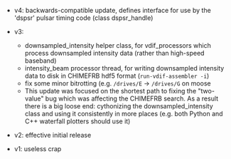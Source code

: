 - v4: backwards-compatible update, defines interface for use by the 'dspsr' pulsar timing code (class dspsr_handle)

- v3:
  - downsampled_intensity helper class, for vdif_processors which process downsampled intensity data (rather than high-speed baseband)
  - intensity_beam processor thread, for writing downsampled intensity data to disk in CHIMEFRB hdf5 format (`run-vdif-assembler -i`)
  - fix some minor bitrotting (e.g. `/drives/E` -> `/drives/G` on moose
  - This update was focused on the shortest path to fixing the "two-value" bug which was affecting the CHIMEFRB search.
    As a result there is a big loose end: cythonizing the downsampled_intensity class and using it consistently in more places
    (e.g. both Python and C++ waterfall plotters should use it)

- v2: effective initial release

- v1: useless crap
